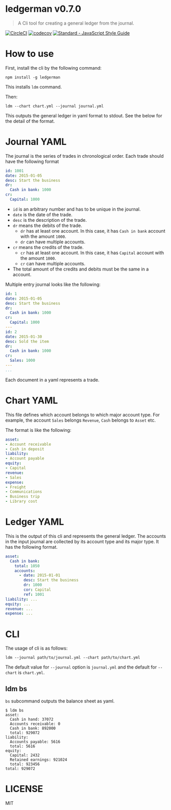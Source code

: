 # ledgerman v0.7.0

> A Cli tool for creating a general ledger from the journal.

[![CircleCI](https://circleci.com/gh/kt3k/ledgerman.svg?style=svg)](https://circleci.com/gh/kt3k/ledgerman)
[![codecov](https://codecov.io/gh/kt3k/ledgerman/branch/master/graph/badge.svg)](https://codecov.io/gh/kt3k/ledgerman)
[![Standard - JavaScript Style Guide](https://img.shields.io/badge/code_style-standard-brightgreen.svg)](http://standardjs.com/)

# How to use

First, install the cli by the following command:

    npm install -g ledgerman

This installs `ldm` command.

Then:

    ldm --chart chart.yml --journal journal.yml

This outputs the general ledger in yaml format to stdout. See the below for the detail of the format.

# Journal YAML

The journal is the series of trades in chronological order. Each trade should have the following format

```yml
id: 1001
date: 2015-01-05
desc: Start the business
dr:
  Cash in bank: 1000
cr:
  Capital: 1000
```

- `id` is an arbitrary number and has to be unique in the journal.
- `date` is the date of the trade.
- `desc` is the description of the trade.
- `dr` means the debits of the trade.
  - `dr` has at least one account. In this case, it has `Cash in bank` account with the amount `1000`.
  - `dr` can have multiple accounts.
- `cr` means the credits of the trade.
  - `cr` has at least one account. In this case, it has `Capital` account with the amount `1000`.
  - `cr` can have multiple accounts.
- The total amount of the credits and debits must be the same in a account.

Multiple entry journal looks like the following:

```yml
id: 1
date: 2015-01-05
desc: Start the business
dr:
  Cash in bank: 1000
cr:
  Capital: 1000
---
id: 2
date: 2015-01-30
desc: Sold the item
dr:
  Cash in bank: 1000
cr:
  Sales: 1000
---
...
```

Each document in a yaml represents a trade.

# Chart YAML

This file defines which account belongs to which major account type. For example, the account `Sales` belongs `Revenue`, `Cash` belongs to `Asset` etc.

The format is like the following:

```yml
asset:
- Account receivable
- Cash in deposit
liability:
- Account payable
equity:
- Capital
revenue:
- Sales
expense:
- Freight
- Communications
- Business trip
- Library cost
```

# Ledger YAML

This is the output of this cli and represents the general ledger. The accounts in the input journal are collected by its account type and its major type. It has the following format.

```yml
asset:
  Cash in bank:
    total: 1050
    accounts:
      - date: 2015-01-01
        desc: Start the business
        dr: 1000
        cor: Capital
        ref: 1001
liability: ...
equity: ...
revenue: ...
expense: ...
```

# CLI

The usage of cli is as follows:

    ldm --journal path/to/journal.yml --chart path/to/chart.yml

The default value for `--journal` option is `journal.yml` and the default for `--chart` is `chart.yml`.

## ldm bs

`bs` subcommand outputs the balance sheet as yaml.

```
$ ldm bs
asset:
  Cash in hand: 37072
  Accounts receivable: 0
  Cash in bank: 892000
  total: 929072
liability:
  Accounts payable: 5616
  total: 5616
equity:
  Capital: 2432
  Retained earnings: 921024
  total: 923456
total: 929072
```

# LICENSE

MIT
